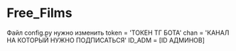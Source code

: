 # Free_Films

  Файл config.py нужно изменить
  token = 'ТОКЕН ТГ БОТА'
  chan = 'КАНАЛ НА КОТОРЫЙ НУЖНО ПОДПИСАТЬСЯ'
  ID_ADM = [ID АДМИНОВ]

